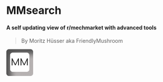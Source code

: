 # MMsearch
#### A self updating view of r/mechmarket with advanced tools
> By Moritz Hüsser aka FriendlyMushroom

![](public\favicon.png)